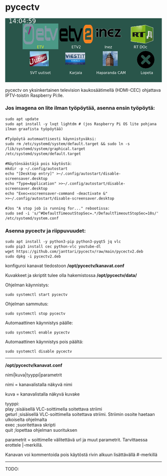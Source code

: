# pycectv
  
![](https://raw.githubusercontent.com/janttari/pycectv/main/doc/paaikkuna.png)
  

pycectv on yksinkertainen television kaukosäätimellä (HDMI-CEC) ohjattava IPTV-toistin Raspberry Pi:lle.
  
### Jos imagena on lite ilman työpöytää, asenna ensin työpöytä:

    sudo apt update
    sudo apt install -y lxqt lightdm # (jos Raspberry Pi OS lite pohjana ilman graafista työpöytää)  
    
    #Työpöytä automaattisesti käynnistyväksi:
    sudo rm /etc/systemd/system/default.target && sudo ln -s /lib/systemd/system/graphical.target /etc/systemd/system/default.target
    
    #Näytönsäästäjä pois käytöstä:
    mkdir -p ~/.config/autostart
    echo "[Desktop entry]" >~/.config/autostart/disable-screensaver.desktop
    echo "Type=Application" >>~/.config/autostart/disable-screensaver.desktop
    echo "Exec=xscreensaver-command -deactivate &" >>~/.config/autostart/disable-screensaver.desktop
    
    #Jos "A stop job is running for..." rebootissa:
    sudo sed -i 's/^#DefaultTimeoutStopSec=.*/DefaultTimeoutStopSec=10s/' /etc/systemd/system.conf
    

     
     
### Asenna pycectv ja riippuvuudet:  

    sudo apt install -y python3-pip python3-pyqt5 jq vlc
    sudo pip3 install cec python-vlc youtube-dl
    wget https://github.com/janttari/pycectv/raw/main/pycectv2.deb
    sudo dpkg -i pycectv2.deb
  

  

konfiguroi kanavat tiedostoon **/opt/pycectv/kanavat.conf**  
  
Kuvakkeet ja skriptit tulee olla hakemistossa **/opt/pycectv/data/**  

Ohjelman käynnistys:
  
    sudo systemctl start pycectv

Ohjelman sammutus:  
  
    sudo systemctl stop pycectv


Automaattinen käynnistys päälle:  
  
    sudo systemctl enable pycectv

Automaattinen käynnistys pois päältä:
  
    sudo systemctl disable pycectv


-------
**/opt/pycectv/kanavat.conf**

 nimi|kuva|tyyppi|parametrit  
  
 nimi = kanavalistalla näkyvä nimi  
  
 kuva = kanavalistalla näkyvä kuvake  
 

 tyyppi:  
 play   ;sisäisellä VLC-soittimella soitettava striimi  
 geturl ;sisäisellä VLC-soittimella soitettava striimi. Striimin osoite haetaan ulkoiselta ohjelmalta  
 exec   ;suoritettava skripti  
 quit   ;lopettaa ohjelman suorituksen  
  
 parametrit = soittimelle välitettävä url ja muut parametrit. Tarvittaessa erottele |-merkillä.  
  
 Kanavan voi kommentoida pois käytöstä rivin alkuun lisättävällä #-merkillä    
 
-------
  
TODO:  
  

  

  
  
  


